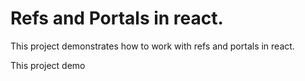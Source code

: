 # Refs and Portals in react.

This project demonstrates how to work with refs and portals in react.

This project demo

